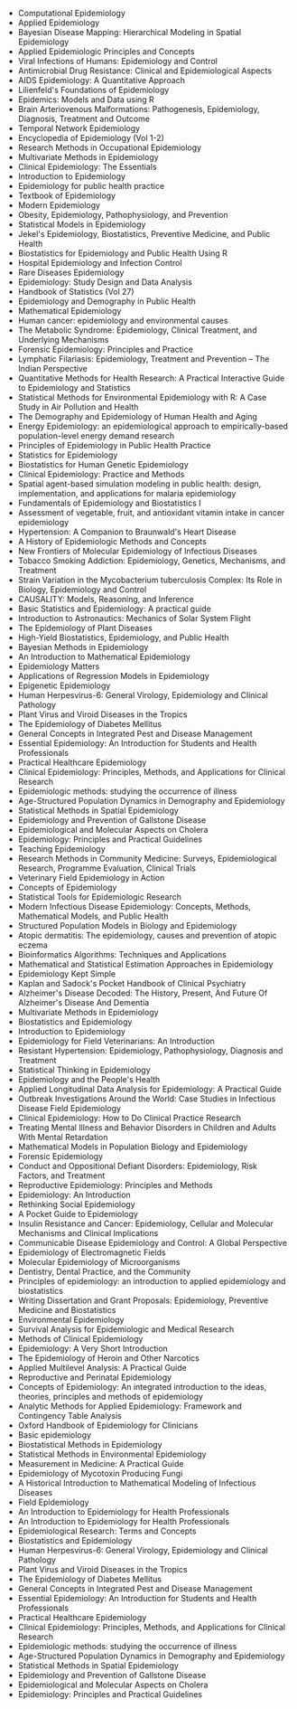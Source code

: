 <ul>

                             

 <li><a target="_blank" href="https://github.com/manjunath5496/Epidemiology-Books/blob/master/epdm(1).pdf" style="text-decoration:none;">Computational Epidemiology</a></li>

 <li><a target="_blank" href="https://github.com/manjunath5496/Epidemiology-Books/blob/master/epdm(2).pdf" style="text-decoration:none;">Applied Epidemiology</a></li>

<li><a target="_blank" href="https://github.com/manjunath5496/Epidemiology-Books/blob/master/epdm(3).pdf" style="text-decoration:none;">Bayesian Disease Mapping: Hierarchical Modeling in Spatial Epidemiology</a></li>
 <li><a target="_blank" href="https://github.com/manjunath5496/Epidemiology-Books/blob/master/epdm(4).pdf" style="text-decoration:none;">Applied Epidemiologic Principles and Concepts</a></li>                              
<li><a target="_blank" href="https://github.com/manjunath5496/Epidemiology-Books/blob/master/epdm(5).pdf" style="text-decoration:none;"> Viral Infections of Humans: Epidemiology and Control</a></li>
<li><a target="_blank" href="https://github.com/manjunath5496/Epidemiology-Books/blob/master/epdm(6).pdf" style="text-decoration:none;">Antimicrobial Drug
Resistance: Clinical and Epidemiological Aspects </a></li>
 <li><a target="_blank" href="https://github.com/manjunath5496/Epidemiology-Books/blob/master/epdm(7).pdf" style="text-decoration:none;">AIDS Epidemiology: A Quantitative Approach</a></li>

 <li><a target="_blank" href="https://github.com/manjunath5496/Epidemiology-Books/blob/master/epdm(8).pdf" style="text-decoration:none;">Lilienfeld's Foundations of Epidemiology</a></li>
   <li><a target="_blank" href="https://github.com/manjunath5496/Epidemiology-Books/blob/master/epdm(9).pdf" style="text-decoration:none;">Epidemics: Models and Data using R</a></li>
  
   
 <li><a target="_blank" href="https://github.com/manjunath5496/Epidemiology-Books/blob/master/epdm(10).pdf" style="text-decoration:none;">Brain Arteriovenous Malformations: Pathogenesis, Epidemiology, Diagnosis, Treatment and Outcome</a></li>                              
<li><a target="_blank" href="https://github.com/manjunath5496/Epidemiology-Books/blob/master/epdm(11).pdf" style="text-decoration:none;"> Temporal Network
Epidemiology</a></li>
<li><a target="_blank" href="https://github.com/manjunath5496/Epidemiology-Books/blob/master/epdm(12).pdf" style="text-decoration:none;">Encyclopedia of Epidemiology (Vol 1-2)</a></li>
<li><a target="_blank" href="https://github.com/manjunath5496/Epidemiology-Books/blob/master/epdm(13).pdf" style="text-decoration:none;">Research Methods in Occupational Epidemiology</a></li>

<li><a target="_blank" href="https://github.com/manjunath5496/Epidemiology-Books/blob/master/epdm(14).pdf" style="text-decoration:none;">Multivariate Methods
in Epidemiology</a></li>
                              
<li><a target="_blank" href="https://github.com/manjunath5496/Epidemiology-Books/blob/master/epdm(15).pdf" style="text-decoration:none;">Clinical Epidemiology: The Essentials</a></li>

<li><a target="_blank" href="https://github.com/manjunath5496/Epidemiology-Books/blob/master/epdm(16).pdf" style="text-decoration:none;">Introduction to Epidemiology</a></li>

  <li><a target="_blank" href="https://github.com/manjunath5496/Epidemiology-Books/blob/master/epdm(17).pdf" style="text-decoration:none;">Epidemiology for public health practice</a></li>   
  
<li><a target="_blank" href="https://github.com/manjunath5496/Epidemiology-Books/blob/master/epdm(18).pdf" style="text-decoration:none;">Textbook of Epidemiology</a></li> 

  
<li><a target="_blank" href="https://github.com/manjunath5496/Epidemiology-Books/blob/master/epdm(19).pdf" style="text-decoration:none;">Modern Epidemiology </a></li> 

<li><a target="_blank" href="https://github.com/manjunath5496/Epidemiology-Books/blob/master/epdm(20).pdf" style="text-decoration:none;">Obesity, Epidemiology, Pathophysiology,
and Prevention</a></li>

<li><a target="_blank" href="https://github.com/manjunath5496/Epidemiology-Books/blob/master/epdm(21).pdf" style="text-decoration:none;">Statistical Models in Epidemiology</a></li>
<li><a target="_blank" href="https://github.com/manjunath5496/Epidemiology-Books/blob/master/epdm(22).pdf" style="text-decoration:none;">Jekel's Epidemiology, Biostatistics,
Preventive Medicine, and Public Health</a></li> 
 <li><a target="_blank" href="https://github.com/manjunath5496/Epidemiology-Books/blob/master/epdm(23).pdf" style="text-decoration:none;">Biostatistics for
Epidemiology and Public Health Using R</a></li> 
 

   <li><a target="_blank" href="https://github.com/manjunath5496/Epidemiology-Books/blob/master/epdm(24).pdf" style="text-decoration:none;">Hospital Epidemiology and Infection Control</a></li>


<li><a target="_blank" href="https://github.com/manjunath5496/Epidemiology-Books/blob/master/epdm(25).pdf" style="text-decoration:none;">Rare Diseases Epidemiology</a></li> 

<li><a target="_blank" href="https://github.com/manjunath5496/Epidemiology-Books/blob/master/epdm(26).pdf" style="text-decoration:none;">Epidemiology: Study Design and Data Analysis</a></li>

<li><a target="_blank" href="https://github.com/manjunath5496/Epidemiology-Books/blob/master/epdm(27).pdf" style="text-decoration:none;">Handbook of Statistics (Vol 27)</a></li>
<li><a target="_blank" href="https://github.com/manjunath5496/Epidemiology-Books/blob/master/epdm(28).pdf" style="text-decoration:none;">Epidemiology and Demography in Public Health</a></li> 
 <li><a target="_blank" href="https://github.com/manjunath5496/Epidemiology-Books/blob/master/epdm(29).pdf" style="text-decoration:none;">Mathematical Epidemiology</a></li> 
 

   <li><a target="_blank" href="https://github.com/manjunath5496/Epidemiology-Books/blob/master/epdm(30).pdf" style="text-decoration:none;">Human cancer: epidemiology and environmental causes</a></li>



<li><a target="_blank" href="https://github.com/manjunath5496/Epidemiology-Books/blob/master/epdm(31).pdf" style="text-decoration:none;">The Metabolic Syndrome: Epidemiology, Clinical Treatment, and Underlying Mechanisms</a></li> 

<li><a target="_blank" href="https://github.com/manjunath5496/Epidemiology-Books/blob/master/epdm(32).pdf" style="text-decoration:none;">Forensic Epidemiology: Principles and Practice</a></li>

<li><a target="_blank" href="https://github.com/manjunath5496/Epidemiology-Books/blob/master/epdm(33).pdf" style="text-decoration:none;">Lymphatic Filariasis: Epidemiology, Treatment and Prevention – The Indian Perspective</a></li>
<li><a target="_blank" href="https://github.com/manjunath5496/Epidemiology-Books/blob/master/epdm(34).pdf" style="text-decoration:none;">Quantitative Methods for
Health Research: A Practical Interactive Guide to Epidemiology and Statistics</a></li> 
 <li><a target="_blank" href="https://github.com/manjunath5496/Epidemiology-Books/blob/master/epdm(35).pdf" style="text-decoration:none;">Statistical Methods for Environmental Epidemiology with R: A Case Study in Air Pollution and Health</a></li> 
 

   <li><a target="_blank" href="https://github.com/manjunath5496/Epidemiology-Books/blob/master/epdm(36).pdf" style="text-decoration:none;">The Demography and Epidemiology
of Human Health and Aging</a></li>

<li><a target="_blank" href="https://github.com/manjunath5496/Epidemiology-Books/blob/master/epdm(37).pdf" style="text-decoration:none;">Energy Epidemiology: an epidemiological approach to empirically-based population-level energy demand research</a></li>
<li><a target="_blank" href="https://github.com/manjunath5496/Epidemiology-Books/blob/master/epdm(38).pdf" style="text-decoration:none;">Principles of Epidemiology
in Public Health Practice</a></li> 
 <li><a target="_blank" href="https://github.com/manjunath5496/Epidemiology-Books/blob/master/epdm(39).pdf" style="text-decoration:none;">Statistics for Epidemiology</a></li> 
 

   <li><a target="_blank" href="https://github.com/manjunath5496/Epidemiology-Books/blob/master/epdm(40).pdf" style="text-decoration:none;">Biostatistics for Human Genetic
Epidemiology</a></li>

 <li><a target="_blank" href="https://github.com/manjunath5496/Epidemiology-Books/blob/master/epdm(41).pdf" style="text-decoration:none;">Clinical Epidemiology: Practice and Methods</a></li>


   <li><a target="_blank" href="https://github.com/manjunath5496/Epidemiology-Books/blob/master/epdm(42).pdf" style="text-decoration:none;">Spatial agent-based simulation modeling in public health: design, implementation, and applications for malaria epidemiology</a></li>

<li><a target="_blank" href="https://github.com/manjunath5496/Epidemiology-Books/blob/master/epdm(43).pdf" style="text-decoration:none;"> Fundamentals of Epidemiology and Biostatistics I</a></li>
<li><a target="_blank" href="https://github.com/manjunath5496/Epidemiology-Books/blob/master/epdm(44).pdf" style="text-decoration:none;">Assessment of vegetable, fruit, and antioxidant vitamin intake in cancer epidemiology</a></li> 
 <li><a target="_blank" href="https://github.com/manjunath5496/Epidemiology-Books/blob/master/epdm(45).pdf" style="text-decoration:none;">Hypertension: A Companion to Braunwald's Heart Disease</a></li> 
 

   <li><a target="_blank" href="https://github.com/manjunath5496/Epidemiology-Books/blob/master/epdm(46).pdf" style="text-decoration:none;">A History of Epidemiologic Methods and Concepts</a></li>

 <li><a target="_blank" href="https://github.com/manjunath5496/Epidemiology-Books/blob/master/epdm(47).pdf" style="text-decoration:none;">New Frontiers of Molecular Epidemiology
of Infectious Diseases</a></li>



 <li><a target="_blank" href="https://github.com/manjunath5496/Epidemiology-Books/blob/master/epdm(48).pdf" style="text-decoration:none;">Tobacco Smoking Addiction: Epidemiology, Genetics, Mechanisms, and Treatment</a></li>



<li><a target="_blank" href="https://github.com/manjunath5496/Epidemiology-Books/blob/master/epdm(49).pdf" style="text-decoration:none;">Strain Variation in the
Mycobacterium tuberculosis Complex: Its Role in Biology, Epidemiology and Control</a></li> 

<li><a target="_blank" href="https://github.com/manjunath5496/Epidemiology-Books/blob/master/epdm(50).pdf" style="text-decoration:none;">CAUSALITY: Models, Reasoning, and Inference</a></li>

<li><a target="_blank" href="https://github.com/manjunath5496/Epidemiology-Books/blob/master/epdm(51).pdf" style="text-decoration:none;">Basic Statistics and Epidemiology: A practical guide</a></li>
<li><a target="_blank" href="https://github.com/manjunath5496/Epidemiology-Books/blob/master/epdm(52).pdf" style="text-decoration:none;">Introduction to Astronautics: Mechanics of Solar System Flight</a></li> 
 <li><a target="_blank" href="https://github.com/manjunath5496/Epidemiology-Books/blob/master/epdm(53).pdf" style="text-decoration:none;">The Epidemiology of Plant Diseases</a></li> 
 

   <li><a target="_blank" href="https://github.com/manjunath5496/Epidemiology-Books/blob/master/epdm(54).pdf" style="text-decoration:none;">High-Yield Biostatistics, Epidemiology, and Public Health</a></li>



<li><a target="_blank" href="https://github.com/manjunath5496/Epidemiology-Books/blob/master/epdm(55).pdf" style="text-decoration:none;">Bayesian Methods in Epidemiology</a></li> 

<li><a target="_blank" href="https://github.com/manjunath5496/Epidemiology-Books/blob/master/epdm(56).pdf" style="text-decoration:none;">An Introduction to
Mathematical Epidemiology</a></li>

<li><a target="_blank" href="https://github.com/manjunath5496/Epidemiology-Books/blob/master/epdm(57).pdf" style="text-decoration:none;">Epidemiology Matters</a></li>
<li><a target="_blank" href="https://github.com/manjunath5496/Epidemiology-Books/blob/master/epdm(58).pdf" style="text-decoration:none;">Applications of Regression Models in Epidemiology</a></li> 
 <li><a target="_blank" href="https://github.com/manjunath5496/Epidemiology-Books/blob/master/epdm(59).pdf" style="text-decoration:none;">Epigenetic Epidemiology</a></li> 
 

   <li><a target="_blank" href="https://github.com/manjunath5496/Epidemiology-Books/blob/master/epdm(60).pdf" style="text-decoration:none;">Human Herpesvirus-6: General Virology, Epidemiology and Clinical Pathology</a></li>

<li><a target="_blank" href="https://github.com/manjunath5496/Epidemiology-Books/blob/master/epdm(61).pdf" style="text-decoration:none;">Plant Virus and Viroid Diseases in the Tropics</a></li>
<li><a target="_blank" href="https://github.com/manjunath5496/Epidemiology-Books/blob/master/epdm(62).pdf" style="text-decoration:none;">The Epidemiology of Diabetes Mellitus</a></li> 
 <li><a target="_blank" href="https://github.com/manjunath5496/Epidemiology-Books/blob/master/epdm(63).pdf" style="text-decoration:none;">General Concepts in Integrated Pest and Disease Management</a></li> 
 

   <li><a target="_blank" href="https://github.com/manjunath5496/Epidemiology-Books/blob/master/epdm(64).pdf" style="text-decoration:none;">Essential Epidemiology: An Introduction for Students and Health Professionals</a></li>

 <li><a target="_blank" href="https://github.com/manjunath5496/Epidemiology-Books/blob/master/epdm(65).pdf" style="text-decoration:none;">Practical Healthcare Epidemiology</a></li>


   <li><a target="_blank" href="https://github.com/manjunath5496/Epidemiology-Books/blob/master/epdm(66).pdf" style="text-decoration:none;">Clinical Epidemiology: Principles, Methods, and Applications for Clinical Research</a></li>

<li><a target="_blank" href="https://github.com/manjunath5496/Epidemiology-Books/blob/master/epdm(67).pdf" style="text-decoration:none;"> Epidemiologic methods: studying the occurrence of illness</a></li>
<li><a target="_blank" href="https://github.com/manjunath5496/Epidemiology-Books/blob/master/epdm(68).pdf" style="text-decoration:none;">Age-Structured Population Dynamics
in Demography and Epidemiology</a></li> 
 <li><a target="_blank" href="https://github.com/manjunath5496/Epidemiology-Books/blob/master/epdm(69).pdf" style="text-decoration:none;">Statistical Methods in Spatial
Epidemiology</a></li> 
 

   <li><a target="_blank" href="https://github.com/manjunath5496/Epidemiology-Books/blob/master/epdm(70).pdf" style="text-decoration:none;">Epidemiology and
Prevention of Gallstone Disease</a></li>

 <li><a target="_blank" href="https://github.com/manjunath5496/Epidemiology-Books/blob/master/epdm(72).pdf" style="text-decoration:none;">Epidemiological
and Molecular Aspects on Cholera</a></li>



 <li><a target="_blank" href="https://github.com/manjunath5496/Epidemiology-Books/blob/master/epdm(71).pdf" style="text-decoration:none;">Epidemiology: Principles
and Practical Guidelines</a></li>


<li><a target="_blank" href="https://github.com/manjunath5496/Epidemiology-Books/blob/master/epdm(73).pdf" style="text-decoration:none;">Teaching Epidemiology</a></li>

 <li><a target="_blank" href="https://github.com/manjunath5496/Epidemiology-Books/blob/master/epdm(74).pdf" style="text-decoration:none;">Research Methods in
Community Medicine: Surveys, Epidemiological Research, Programme Evaluation, Clinical Trials</a></li>

<li><a target="_blank" href="https://github.com/manjunath5496/Epidemiology-Books/blob/master/epdm(75).pdf" style="text-decoration:none;">Veterinary Field Epidemiology in Action</a></li>
 <li><a target="_blank" href="https://github.com/manjunath5496/Epidemiology-Books/blob/master/epdm(76).pdf" style="text-decoration:none;">Concepts of Epidemiology</a></li>                              
<li><a target="_blank" href="https://github.com/manjunath5496/Epidemiology-Books/blob/master/epdm(77).pdf" style="text-decoration:none;"> Statistical Tools for
Epidemiologic Research</a></li>
<li><a target="_blank" href="https://github.com/manjunath5496/Epidemiology-Books/blob/master/epdm(78).pdf" style="text-decoration:none;">Modern Infectious
Disease Epidemiology: Concepts, Methods, Mathematical Models, and Public Health</a></li>
 <li><a target="_blank" href="https://github.com/manjunath5496/Epidemiology-Books/blob/master/epdm(79).pdf" style="text-decoration:none;">Structured Population Models
in Biology and Epidemiology</a></li>

 <li><a target="_blank" href="https://github.com/manjunath5496/Epidemiology-Books/blob/master/epdm(80).pdf" style="text-decoration:none;">Atopic dermatitis: The epidemiology, causes and prevention of atopic eczema</a></li>
   <li><a target="_blank" href="https://github.com/manjunath5496/Epidemiology-Books/blob/master/epdm(81).pdf" style="text-decoration:none;">Bioinformatics Algorithms: Techniques and Applications</a></li>
  
   
 <li><a target="_blank" href="https://github.com/manjunath5496/Epidemiology-Books/blob/master/epdm(82).pdf" style="text-decoration:none;">Mathematical and Statistical Estimation
Approaches in Epidemiology</a></li>                              
<li><a target="_blank" href="https://github.com/manjunath5496/Epidemiology-Books/blob/master/epdm(83).pdf" style="text-decoration:none;"> Epidemiology Kept Simple</a></li>
<li><a target="_blank" href="https://github.com/manjunath5496/Epidemiology-Books/blob/master/epdm(84).pdf" style="text-decoration:none;">Kaplan and Sadock's Pocket Handbook of Clinical Psychiatry</a></li>
<li><a target="_blank" href="https://github.com/manjunath5496/Epidemiology-Books/blob/master/epdm(85).pdf" style="text-decoration:none;">Alzheimer's Disease Decoded: The History, Present, And Future Of Alzheimer's Disease And Dementia</a></li>

<li><a target="_blank" href="https://github.com/manjunath5496/Epidemiology-Books/blob/master/epdm(86).pdf" style="text-decoration:none;">Multivariate Methods
in Epidemiology</a></li>
                              
<li><a target="_blank" href="https://github.com/manjunath5496/Epidemiology-Books/blob/master/epdm(87).pdf" style="text-decoration:none;">Biostatistics and Epidemiology</a></li>

<li><a target="_blank" href="https://github.com/manjunath5496/Epidemiology-Books/blob/master/epdm(88).pdf" style="text-decoration:none;">Introduction to Epidemiology</a></li>

  <li><a target="_blank" href="https://github.com/manjunath5496/Epidemiology-Books/blob/master/epdm(89).pdf" style="text-decoration:none;">Epidemiology for Field Veterinarians: 
An Introduction</a></li>   
  
<li><a target="_blank" href="https://github.com/manjunath5496/Epidemiology-Books/blob/master/epdm(90).pdf" style="text-decoration:none;">Resistant Hypertension: Epidemiology, Pathophysiology, Diagnosis and Treatment</a></li> 

  
<li><a target="_blank" href="https://github.com/manjunath5496/Epidemiology-Books/blob/master/epdm(91).pdf" style="text-decoration:none;">Statistical Thinking in Epidemiology </a></li> 

<li><a target="_blank" href="https://github.com/manjunath5496/Epidemiology-Books/blob/master/epdm(92).pdf" style="text-decoration:none;">Epidemiology and the
People's Health</a></li>

<li><a target="_blank" href="https://github.com/manjunath5496/Epidemiology-Books/blob/master/epdm(93).pdf" style="text-decoration:none;">Applied Longitudinal Data Analysis for Epidemiology: A Practical Guide</a></li>
<li><a target="_blank" href="https://github.com/manjunath5496/Epidemiology-Books/blob/master/epdm(94).pdf" style="text-decoration:none;">Outbreak Investigations
Around the World: Case Studies in Infectious Disease Field Epidemiology</a></li> 
 <li><a target="_blank" href="https://github.com/manjunath5496/Epidemiology-Books/blob/master/epdm(95).pdf" style="text-decoration:none;">Clinical Epidemiology: How to Do Clinical Practice Research</a></li> 
 

   <li><a target="_blank" href="https://github.com/manjunath5496/Epidemiology-Books/blob/master/epdm(96).pdf" style="text-decoration:none;">Treating Mental Illness and
Behavior Disorders in Children and Adults With Mental Retardation</a></li>


<li><a target="_blank" href="https://github.com/manjunath5496/Epidemiology-Books/blob/master/epdm(97).pdf" style="text-decoration:none;">Mathematical Models
in Population Biology and Epidemiology</a></li> 

<li><a target="_blank" href="https://github.com/manjunath5496/Epidemiology-Books/blob/master/epdm(98).pdf" style="text-decoration:none;">Forensic
Epidemiology</a></li>

<li><a target="_blank" href="https://github.com/manjunath5496/Epidemiology-Books/blob/master/epdm(99).pdf" style="text-decoration:none;">Conduct and Oppositional Defiant Disorders: Epidemiology, Risk Factors, and Treatment</a></li>
<li><a target="_blank" href="https://github.com/manjunath5496/Epidemiology-Books/blob/master/epdm(100).pdf" style="text-decoration:none;">Reproductive Epidemiology: Principles and Methods</a></li> 
 <li><a target="_blank" href="https://github.com/manjunath5496/Epidemiology-Books/blob/master/epdm(101).pdf" style="text-decoration:none;">Epidemiology: An Introduction</a></li> 
 

   <li><a target="_blank" href="https://github.com/manjunath5496/Epidemiology-Books/blob/master/epdm(102).pdf" style="text-decoration:none;">Rethinking Social Epidemiology</a></li>



<li><a target="_blank" href="https://github.com/manjunath5496/Epidemiology-Books/blob/master/epdm(103).pdf" style="text-decoration:none;">A Pocket Guide to Epidemiology</a></li> 

<li><a target="_blank" href="https://github.com/manjunath5496/Epidemiology-Books/blob/master/epdm(104).pdf" style="text-decoration:none;">Insulin Resistance and Cancer: Epidemiology, Cellular and Molecular Mechanisms and Clinical Implications</a></li>

<li><a target="_blank" href="https://github.com/manjunath5496/Epidemiology-Books/blob/master/epdm(105).pdf" style="text-decoration:none;">Communicable Disease Epidemiology and Control: A Global Perspective</a></li>
<li><a target="_blank" href="https://github.com/manjunath5496/Epidemiology-Books/blob/master/epdm(106).pdf" style="text-decoration:none;">Epidemiology of
Electromagnetic Fields</a></li> 
 <li><a target="_blank" href="https://github.com/manjunath5496/Epidemiology-Books/blob/master/epdm(107).pdf" style="text-decoration:none;">Molecular Epidemiology
of Microorganisms</a></li> 
 

   <li><a target="_blank" href="https://github.com/manjunath5496/Epidemiology-Books/blob/master/epdm(108).pdf" style="text-decoration:none;">Dentistry, Dental Practice, and the Community</a></li>

<li><a target="_blank" href="https://github.com/manjunath5496/Epidemiology-Books/blob/master/epdm(109).pdf" style="text-decoration:none;">Principles of epidemiology: an introduction to applied epidemiology and biostatistics</a></li>
<li><a target="_blank" href="https://github.com/manjunath5496/Epidemiology-Books/blob/master/epdm(110).pdf" style="text-decoration:none;">Writing Dissertation and Grant Proposals: Epidemiology, Preventive Medicine and Biostatistics</a></li> 
 <li><a target="_blank" href="https://github.com/manjunath5496/Epidemiology-Books/blob/master/epdm(111).pdf" style="text-decoration:none;">Environmental
Epidemiology</a></li> 
 

   <li><a target="_blank" href="https://github.com/manjunath5496/Epidemiology-Books/blob/master/epdm(112).pdf" style="text-decoration:none;">Survival Analysis for Epidemiologic
and Medical Research</a></li>

 <li><a target="_blank" href="https://github.com/manjunath5496/Epidemiology-Books/blob/master/epdm(113).pdf" style="text-decoration:none;">Methods of Clinical
Epidemiology</a></li>


   <li><a target="_blank" href="https://github.com/manjunath5496/Epidemiology-Books/blob/master/epdm(114).pdf" style="text-decoration:none;">Epidemiology: A Very Short Introduction</a></li>

<li><a target="_blank" href="https://github.com/manjunath5496/Epidemiology-Books/blob/master/epdm(115).pdf" style="text-decoration:none;"> The Epidemiology of Heroin and
Other Narcotics</a></li>
<li><a target="_blank" href="https://github.com/manjunath5496/Epidemiology-Books/blob/master/epdm(116).pdf" style="text-decoration:none;">Applied Multilevel Analysis: A Practical Guide</a></li> 
 <li><a target="_blank" href="https://github.com/manjunath5496/Epidemiology-Books/blob/master/epdm(117).pdf" style="text-decoration:none;">Reproductive and
Perinatal Epidemiology</a></li> 
 

   <li><a target="_blank" href="https://github.com/manjunath5496/Epidemiology-Books/blob/master/epdm(118).pdf" style="text-decoration:none;">Concepts of Epidemiology: An integrated introduction to the ideas, theories, principles and methods of epidemiology</a></li>

 <li><a target="_blank" href="https://github.com/manjunath5496/Epidemiology-Books/blob/master/epdm(119).pdf" style="text-decoration:none;">Analytic Methods for Applied Epidemiology: Framework and Contingency Table Analysis</a></li>



 <li><a target="_blank" href="https://github.com/manjunath5496/Epidemiology-Books/blob/master/epdm(120).pdf" style="text-decoration:none;">Oxford Handbook of
Epidemiology for Clinicians</a></li>



<li><a target="_blank" href="https://github.com/manjunath5496/Epidemiology-Books/blob/master/epdm(121).pdf" style="text-decoration:none;">Basic
epidemiology</a></li> 

<li><a target="_blank" href="https://github.com/manjunath5496/Epidemiology-Books/blob/master/epdm(122).pdf" style="text-decoration:none;">Biostatistical Methods
in Epidemiology</a></li>

<li><a target="_blank" href="https://github.com/manjunath5496/Epidemiology-Books/blob/master/epdm(123).pdf" style="text-decoration:none;">Statistical Methods in Environmental
Epidemiology</a></li>
<li><a target="_blank" href="https://github.com/manjunath5496/Epidemiology-Books/blob/master/epdm(124).pdf" style="text-decoration:none;">Measurement in Medicine: 
A Practical Guide</a></li> 
 <li><a target="_blank" href="https://github.com/manjunath5496/Epidemiology-Books/blob/master/epdm(125).pdf" style="text-decoration:none;">Epidemiology of Mycotoxin Producing Fungi</a></li> 
 

   <li><a target="_blank" href="https://github.com/manjunath5496/Epidemiology-Books/blob/master/epdm(126).pdf" style="text-decoration:none;">A Historical Introduction to
Mathematical Modeling of Infectious Diseases</a></li>



<li><a target="_blank" href="https://github.com/manjunath5496/Epidemiology-Books/blob/master/epdm(127).pdf" style="text-decoration:none;">Field Epidemiology</a></li> 

<li><a target="_blank" href="https://github.com/manjunath5496/Epidemiology-Books/blob/master/epdm(128).pdf" style="text-decoration:none;">An Introduction to
Epidemiology for Health Professionals</a></li>

<li><a target="_blank" href="https://github.com/manjunath5496/Epidemiology-Books/blob/master/epdm(129).pdf" style="text-decoration:none;">An Introduction to
Epidemiology for Health Professionals</a></li>
<li><a target="_blank" href="https://github.com/manjunath5496/Epidemiology-Books/blob/master/epdm(130).pdf" style="text-decoration:none;">Epidemiological Research:
Terms and Concepts</a></li> 
 <li><a target="_blank" href="https://github.com/manjunath5496/Epidemiology-Books/blob/master/epdm(131).pdf" style="text-decoration:none;">Biostatistics and Epidemiology</a></li> 
 

   <li><a target="_blank" href="https://github.com/manjunath5496/Epidemiology-Books/blob/master/epdm(60).pdf" style="text-decoration:none;">Human Herpesvirus-6: General Virology, Epidemiology and Clinical Pathology</a></li>

<li><a target="_blank" href="https://github.com/manjunath5496/Epidemiology-Books/blob/master/epdm(61).pdf" style="text-decoration:none;">Plant Virus and Viroid Diseases in the Tropics</a></li>
<li><a target="_blank" href="https://github.com/manjunath5496/Epidemiology-Books/blob/master/epdm(62).pdf" style="text-decoration:none;">The Epidemiology of Diabetes Mellitus</a></li> 
 <li><a target="_blank" href="https://github.com/manjunath5496/Epidemiology-Books/blob/master/epdm(63).pdf" style="text-decoration:none;">General Concepts in Integrated Pest and Disease Management</a></li> 
 

   <li><a target="_blank" href="https://github.com/manjunath5496/Epidemiology-Books/blob/master/epdm(64).pdf" style="text-decoration:none;">Essential Epidemiology: An Introduction for Students and Health Professionals</a></li>

 <li><a target="_blank" href="https://github.com/manjunath5496/Epidemiology-Books/blob/master/epdm(65).pdf" style="text-decoration:none;">Practical Healthcare Epidemiology</a></li>


   <li><a target="_blank" href="https://github.com/manjunath5496/Epidemiology-Books/blob/master/epdm(66).pdf" style="text-decoration:none;">Clinical Epidemiology: Principles, Methods, and Applications for Clinical Research</a></li>

<li><a target="_blank" href="https://github.com/manjunath5496/Epidemiology-Books/blob/master/epdm(67).pdf" style="text-decoration:none;"> Epidemiologic methods: studying the occurrence of illness</a></li>
<li><a target="_blank" href="https://github.com/manjunath5496/Epidemiology-Books/blob/master/epdm(68).pdf" style="text-decoration:none;">Age-Structured Population Dynamics
in Demography and Epidemiology</a></li> 
 <li><a target="_blank" href="https://github.com/manjunath5496/Epidemiology-Books/blob/master/epdm(69).pdf" style="text-decoration:none;">Statistical Methods in Spatial
Epidemiology</a></li> 
 

   <li><a target="_blank" href="https://github.com/manjunath5496/Epidemiology-Books/blob/master/epdm(70).pdf" style="text-decoration:none;">Epidemiology and
Prevention of Gallstone Disease</a></li>

 <li><a target="_blank" href="https://github.com/manjunath5496/Epidemiology-Books/blob/master/epdm(72).pdf" style="text-decoration:none;">Epidemiological
and Molecular Aspects on Cholera</a></li>



 <li><a target="_blank" href="https://github.com/manjunath5496/Epidemiology-Books/blob/master/epdm(71).pdf" style="text-decoration:none;">Epidemiology: Principles
and Practical Guidelines</a></li>




   
   </ul>
